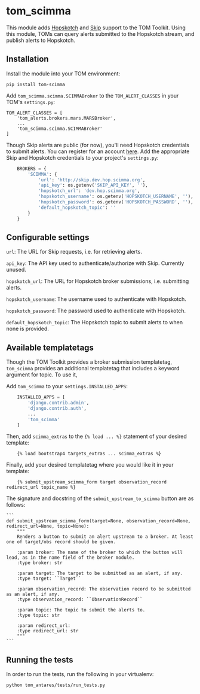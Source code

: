 # tom_scimma
This module adds [Hopskotch](https://scimma.org/projects.html) and [Skip](http://skip.dev.hop.scimma.org/api/)
support to the TOM Toolkit. Using this module, TOMs can query alerts submitted to the Hopskotch stream, and publish alerts to Hopskotch.

## Installation

Install the module into your TOM environment:

    pip install tom-scimma

Add `tom_scimma.scimma.SCIMMABroker` to the `TOM_ALERT_CLASSES` in your TOM's `settings.py`:

    TOM_ALERT_CLASSES = [
        'tom_alerts.brokers.mars.MARSBroker',
        ...
        'tom_scimma.scimma.SCIMMABroker'
    ]

Though Skip alerts are public (for now), you'll need Hopskotch credentials to submit alerts. You can register for an
account [here](https://admin.dev.hop.scimma.org/hopauth/login?next=/hopauth/). Add the appropriate Skip and Hopskotch
credentials to your project's `settings.py`:

```python
    BROKERS = {
        'SCIMMA': {
            'url': 'http://skip.dev.hop.scimma.org',
            'api_key': os.getenv('SKIP_API_KEY', ''),
            'hopskotch_url': 'dev.hop.scimma.org',
            'hopskotch_username': os.getenv('HOPSKOTCH_USERNAME', ''),
            'hopskotch_password': os.getenv('HOPSKOTCH_PASSWORD', ''),
            'default_hopskotch_topic': ''
        }
    }
```

## Configurable settings

``url``: The URL for Skip requests, i.e. for retrieving alerts.

``api_key``: The API key used to authenticate/authorize with Skip. Currently unused.

``hopskotch_url``: The URL for Hopskotch broker submissions, i.e. submitting alerts.

``hopskotch_username``: The username used to authenticate with Hopskotch.

``hopskotch_password``: The password used to authenticate with Hopskotch.

``default_hopskotch_topic``: The Hopskotch topic to submit alerts to when none is provided.

## Available templatetags

Though the TOM Toolkit provides a broker submission templatetag, `tom_scimma` provides an additional templatetag that
includes a keyword argument for topic. To use it, 

Add `tom_scimma` to your `settings.INSTALLED_APPS`:

```python
    INSTALLED_APPS = [
        'django.contrib.admin',
        'django.contrib.auth',
        ...
        'tom_scimma'
    ]
```

Then, add `scimma_extras` to the `{% load ... %}` statement of your desired template:

```
    {% load bootstrap4 targets_extras ... scimma_extras %}
```

Finally, add your desired templatetag where you would like it in your template:

```
    {% submit_upstream_scimma_form target observation_record redirect_url topic_name %}
```

The signature and docstring of the `submit_upstream_to_scimma` button are as follows:

    ```
    def submit_upstream_scimma_form(target=None, observation_record=None, redirect_url=None, topic=None):
        """
        Renders a button to submit an alert upstream to a broker. At least one of target/obs record should be given.

        :param broker: The name of the broker to which the button will lead, as in the name field of the broker module.
        :type broker: str

        :param target: The target to be submitted as an alert, if any.
        :type target: ``Target``

        :param observation_record: The observation record to be submitted as an alert, if any.
        :type observation_record: ``ObservationRecord``

        :param topic: The topic to submit the alerts to.
        :type topic: str

        :param redirect_url:
        :type redirect_url: str
        """
    ```

## Running the tests

In order to run the tests, run the following in your virtualenv:

`python tom_antares/tests/run_tests.py`
